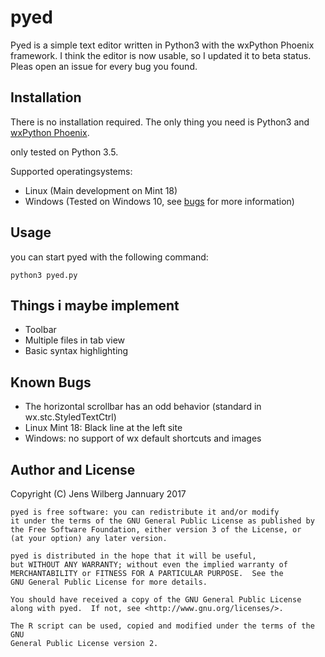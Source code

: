 # pyed

Pyed is a simple text editor written in Python3 with the wxPython Phoenix
framework. I think the editor is now usable, so I updated it to beta status.
Pleas open an issue for every bug you found.

## Installation

There is no installation required. The only thing you need is Python3
and [wxPython Phoenix](https://github.com/wxWidgets/Phoenix).

only tested on Python 3.5.

Supported operatingsystems:

- Linux (Main development on Mint 18)
- Windows (Tested on Windows 10, see [bugs](#bugs) for more information)

## Usage

you can start pyed with the following command:

    python3 pyed.py

## Things i maybe implement

- Toolbar
- Multiple files in tab view
- Basic syntax highlighting

## Known Bugs

- The horizontal scrollbar has an odd behavior (standard in wx.stc.StyledTextCtrl)
- Linux Mint 18: Black line at the left site
- Windows: no support of wx default shortcuts and images

## Author and License

Copyright (C) Jens Wilberg Jannuary 2017

    pyed is free software: you can redistribute it and/or modify
    it under the terms of the GNU General Public License as published by
    the Free Software Foundation, either version 3 of the License, or
    (at your option) any later version.

    pyed is distributed in the hope that it will be useful,
    but WITHOUT ANY WARRANTY; without even the implied warranty of
    MERCHANTABILITY or FITNESS FOR A PARTICULAR PURPOSE.  See the
    GNU General Public License for more details.

    You should have received a copy of the GNU General Public License
    along with pyed.  If not, see <http://www.gnu.org/licenses/>.

    The R script can be used, copied and modified under the terms of the GNU
    General Public License version 2.
